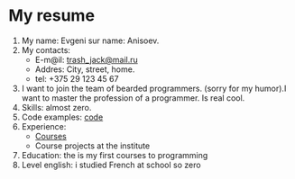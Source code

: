 # My resume #

1. My name: Evgeni sur name: Anisoev.
2. My contacts:
   * E-m@il: <trash_jack@mail.ru>
   * Addres: City, street, home.
   * tel: +375 29 123 45 67
3. I want to join the team of bearded programmers. (sorry for my humor).I want to master the profession of a programmer. Is real cool.
4. Skills: almost zero.
5. Code examples: [code](https://github.com/nupaT/warmup)
6. Experience: 
    * [Courses](https://www.codecademy.com/users/nupaT/achievements)
    * Course projects at the institute
7. Education: the is my first courses to programming
8. Level english: i studied French at school so zero
